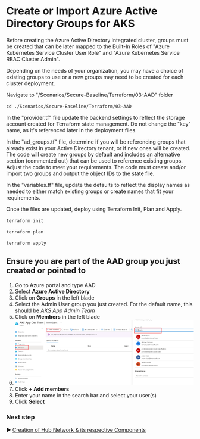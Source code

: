 # Create or Import Azure Active Directory Groups for AKS
Before creating the Azure Active Directory integrated cluster, groups must be created that can be later mapped to the Built-In Roles of "Azure Kubernetes Service Cluster User Role" and "Azure Kubernetes Service RBAC Cluster Admin".

Depending on the needs of your organization, you may have a choice of existing groups to use or a new groups may need to be created for each cluster deployment.  

Navigate to "/Scenarios/Secure-Baseline/Terraform/03-AAD" folder
```
cd ./Scenarios/Secure-Baseline/Terraform/03-AAD
```

In the "provider.tf" file update the backend settings to reflect the storage account created for Terraform state management.  Do not change the "key" name, as it's referenced later in the deployment files. 

In the "ad_groups.tf" file, determine if you will be referencing groups that already exist in your Active Directory tenant, or if new ones will be created.  The code will create new groups by default and includes an alternative section (commented out) that can be used to reference existing groups. Adjust the code to meet your requirements. The code must create and/or import two groups and output the object IDs to the state file. 

In the "variables.tf" file, update the defaults to reflect the display names as needed to either match existing groups or create names that fit your requirements.  

Once the files are updated, deploy using Terraform Init, Plan and Apply. 

```
terraform init
```

```
terraform plan
```

```
terraform apply
```

## Ensure you are part of the AAD group you just created or pointed to

1. Go to Azure portal and type AAD
2. Select **Azure Active Directory**
3. Click on **Groups** in the left blade
4. Select the Admin User group you just created. For the default name, this should be *AKS App Admin Team*
5. Click on **Members** in the left blade
6. ![Location of private link for keyvault](../media/adding-to-aad-group.png)
7. Click **+ Add members**
8. Enter your name in the search bar and select your user(s)
9. Click **Select**

### Next step

:arrow_forward: [Creation of Hub Network & its respective Components](./04-network-hub.md)